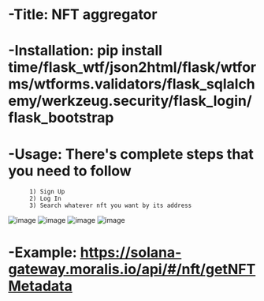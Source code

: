 # -Title: NFT aggregator
# -Installation: pip install time/flask_wtf/json2html/flask/wtforms/wtforms.validators/flask_sqlalchemy/werkzeug.security/flask_login/flask_bootstrap
# -Usage: There's complete steps that you need to follow
          1) Sign Up
          2) Log In
          3) Search whatever nft you want by its address
![image](https://user-images.githubusercontent.com/97493961/200457391-e56ab821-eb54-4fe5-95e1-37599a11fb49.png)
![image](https://user-images.githubusercontent.com/97493961/200457692-0484d90c-b137-444a-917b-40ed7382a289.png)
![image](https://user-images.githubusercontent.com/97493961/200458078-5b515400-86e1-4c1d-b8cc-b8d214ee7043.png)
![image](https://user-images.githubusercontent.com/97493961/200458101-b2c3b4fc-9812-43a1-a7e2-34c2f8a1d6b9.png)
# -Example: https://solana-gateway.moralis.io/api/#/nft/getNFTMetadata



